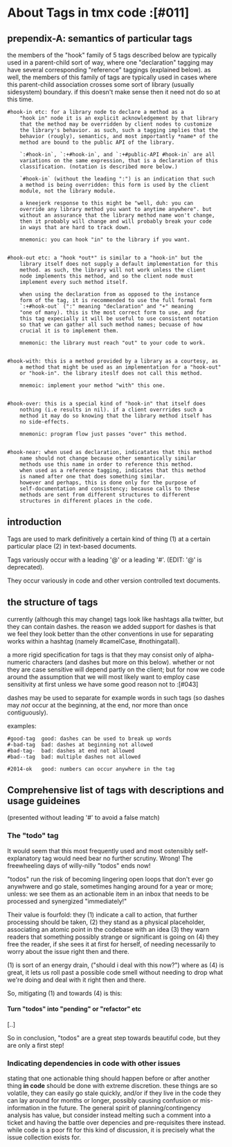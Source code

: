 # About Tags in tmx code :[#011]

## prependix-A: semantics of particular tags

   the members of the "hook" family of 5 tags described below are
   typically used in a parent-child sort of way, where one "declaration"
   tagging may have several corresponding "reference" taggings
   (explained below). as well, the members of this family of tags
   are typically used in cases where this parent-child association
   crosses some sort of library (usually sidesystem) boundary. if this
   doesn't make sense then it need not do so at this time.


    #hook-in etc: for a library node to declare a method as a
        "hook in" node it is an explicit acknowledgement by that library
        that the method may be overridden by client nodes to customize
        the library's behavior. as such, such a tagging implies that the
        behavior (rougly), semantics, and most importantly *name* of the
        method are bound to the public API of the library.

        `:#hook-in`, `:+#hook-in`, and `:+#public-API #hook-in` are all
        variations on the same expression, that is a declaration of this
        classification. (notation is described more below.)

        `#hook-in` (without the leading ":") is an indication that such
        a method is being overridden: this form is used by the client
        module, not the library module.

        a kneejerk response to this might be "well, duh: you can
        override any library method you want to anytime anywhere". but
        without an assurance that the library method name won't change,
        then it probably will change and will probably break your code
        in ways that are hard to track down.

        mnemonic: you can hook "in" to the library if you want.


    #hook-out etc: a "hook *out*" is similar to a "hook-in" but the
        library itself does not supply a default implementation for this
        method. as such, the library will not work unless the client
        node implements this method, and so the client node must
        implement every such method itself.

        when using the declaration from as opposed to the instance
        form of the tag, it is recommended to use the full formal form
        `:+#hook-out` (":" meaning "declaration" and "+" meaning
        "one of many). this is the most correct form to use, and for
        this tag expecially it will be useful to use consistent notation
        so that we can gather all such method names; becuase of how
        crucial it is to implement them.

        mnemonic: the library must reach "out" to your code to work.


    #hook-with: this is a method provided by a library as a courtesy, as
        a method that might be used as an implementation for a "hook-out"
        or "hook-in". the library iteslf does not call this method.

        mnemoic: implement your method "with" this one.


    #hook-over: this is a special kind of "hook-in" that itself does
        nothing (i.e results in nil). if a client overrrides such a
        method it may do so knowing that the library method itself has
        no side-effects.

        mnemonic: program flow just passes "over" this method.


    #hook-near: when used as declaration, indicatates that this method
        name should not change because other semantically similar
        methods use this name in order to reference this method.
        when used as a reference tagging, indicates that this method
        is named after one that does something similar.
        however and perhaps, this is done only for the purpose of
        self-documentation and consistency; because calls to these
        methods are sent from different structures to different
        structures in different places in the code.




## introduction

Tags are used to mark definitively a certain kind of thing (1) at a
certain particular place (2) in text-based documents.

Tags variously occur with a leading '@' or a leading '#'.
(EDIT: '@' is deprecated).

They occur variously in code and other version controlled text
documents.



## the structure of tags

currently (although this may change) tags look like hashtags alla
twitter, but they can contain dashes. the reason we added support for
dashes is that we feel they look better than the other conventions in
use for separating works within a hashtag (namely #camelCase,
#nothingatall).

a more rigid specification for tags is that they may consist only of
alpha-numeric characters (and dashes but more on this below). whether
or not they are case sensitive will depend partly on the client; but for
now we code around the assumption that we will most likely want to
employ case sensitivity at first unless we have some good reason not to
:[#043]

dashes may be used to separate for example words in such tags (so dashes
may *not* occur at the beginning, at the end, nor more than once
contiguously).

examples:

    #good-tag  good: dashes can be used to break up words
    #-bad-tag  bad: dashes at beginning not allowed
    #bad-tag-  bad: dashes at end not allowed
    #bad--tag  bad: multiple dashes not allowed

    #2014-ok   good: numbers can occur anywhere in the tag



## Comprehensive list of tags with descriptions and usage guideines

(presented without leading '#' to avoid a false match)



### The "todo" tag

It would seem that this most frequently used and most ostensibly
self-explanatory tag would need bear no further scrutiny.  Wrong!
The freewheeling days of willy-nilly "todos" ends now!

"todos" run the risk of becoming lingering open loops that don't
ever go anywhwere and go stale, sometimes hanging around for a year
or more; unless: we see them as an actionable item in an inbox
that needs to be processed and synergized "immediately!"

Their value is fourfold: they (1) indicate a call to action, that
further processing should be taken, (2) they stand as a physical
placeholder, associating an atomic point in the codebase with an
idea (3) they warn readers that something possibly strange or
significant is going on (4) they free the reader, if she sees it
at first for herself, of needing necessarily to worry about the
issue right then and there.

(1) is sort of an energy drain, ("should i deal with this now?")
where as (4) is great, it lets us roll past a possible code smell
without needing to drop what we're doing and deal with it right
then and there.

So, mitigating (1) and towards (4) is this:

#### Turn "todos" into "pending" or "refactor" etc

[..]


So in conclusion, "todos" are a great step towards beautiful code,
but they are only a first step!


### Indicating dependencies in code with other issues

stating that one actionable thing should happen before or after
another thing **in code** should be done with extreme discretion.
these things are so volatile, they can easily go stale quickly, and/or
if they live in the code they can lay around for months or longer,
possibly causing confusion or mis-information in the future. The general
spirit of planning/contingency analysis has value, but consider instead
melting such a comment into a ticket and having the battle over
depencies and pre-requisites there instead. while code is a poor
fit for this kind of discussion, it is precisely what the
issue collection exists for.
